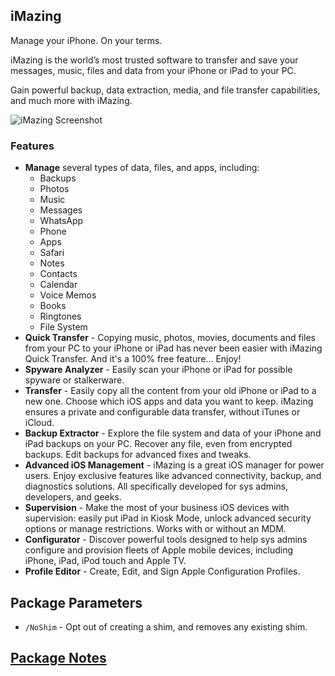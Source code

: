 ## iMazing

Manage your iPhone. On your terms.

iMazing is the world’s most trusted software to transfer and save your messages, music, files and data from your iPhone or iPad to your PC.

Gain powerful backup, data extraction, media, and file transfer capabilities, and much more with iMazing.

![iMazing Screenshot](https://cdn.jsdelivr.net/gh/brogers5/chocolatey-package-imazing@b998cb9444ea04affbfa1d25aec3acf27bd71341/Screenshot.png)

### Features

* **Manage** several types of data, files, and apps, including:
  * Backups
  * Photos
  * Music
  * Messages
  * WhatsApp
  * Phone
  * Apps
  * Safari
  * Notes
  * Contacts
  * Calendar
  * Voice Memos
  * Books
  * Ringtones
  * File System
* **Quick Transfer** - Copying music, photos, movies, documents and files from your PC to your iPhone or iPad has never been easier with iMazing Quick Transfer. And it's a 100% free feature... Enjoy!
* **Spyware Analyzer** - Easily scan your iPhone or iPad for possible spyware or stalkerware.
* **Transfer** - Easily copy all the content from your old iPhone or iPad to a new one. Choose which iOS apps and data you want to keep. iMazing ensures a private and configurable data transfer, without iTunes or iCloud.
* **Backup Extractor** - Explore the file system and data of your iPhone and iPad backups on your PC. Recover any file, even from encrypted backups. Edit backups for advanced fixes and tweaks.
* **Advanced iOS Management** - iMazing is a great iOS manager for power users. Enjoy exclusive features like advanced connectivity, backup, and diagnostics solutions. All specifically developed for sys admins, developers, and geeks.
* **Supervision** - Make the most of your business iOS devices with supervision: easily put iPad in Kiosk Mode, unlock advanced security options or manage restrictions. Works with or without an MDM.
* **Configurator** - Discover powerful tools designed to help sys admins configure and provision fleets of Apple mobile devices, including iPhone, iPad, iPod touch and Apple TV.
* **Profile Editor** - Create, Edit, and Sign Apple Configuration Profiles.

## Package Parameters

* `/NoShim` - Opt out of creating a shim, and removes any existing shim.

## [Package Notes](https://github.com/brogers5/chocolatey-package-imazing/blob/v3.4.0.6/PACKAGE-NOTES.md)

